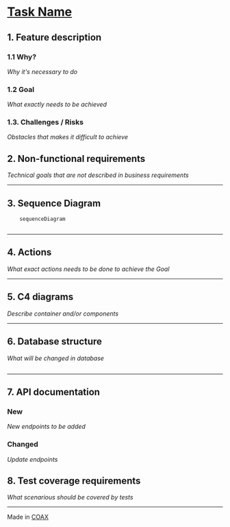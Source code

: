 # [Task Name](https://coaxsoft.com)

## 1. Feature description
### 1.1 Why?
_Why it's necessary to do_


### 1.2 Goal
_What exactly needs to be achieved_


### 1.3. Challenges / Risks
_Obstacles that makes it difficult to achieve_


## 2. Non-functional requirements
_Technical goals that are not described in business requirements_


--- 
## 3. Sequence Diagram

```mermaid
    sequenceDiagram
        
```

---

## 4. Actions
_What exact actions needs to be done to achieve the Goal_

---

## 5. C4 diagrams
_Describe container and/or components_

---
## 6. Database structure
_What will be changed in database_

```sql
```

---

## 7. API documentation

### New
_New endpoints to be added_


### Changed
_Update endpoints_

## 8. Test coverage requirements
_What scenarious should be covered by tests_


---

Made in [COAX](https://coaxsoft.com)